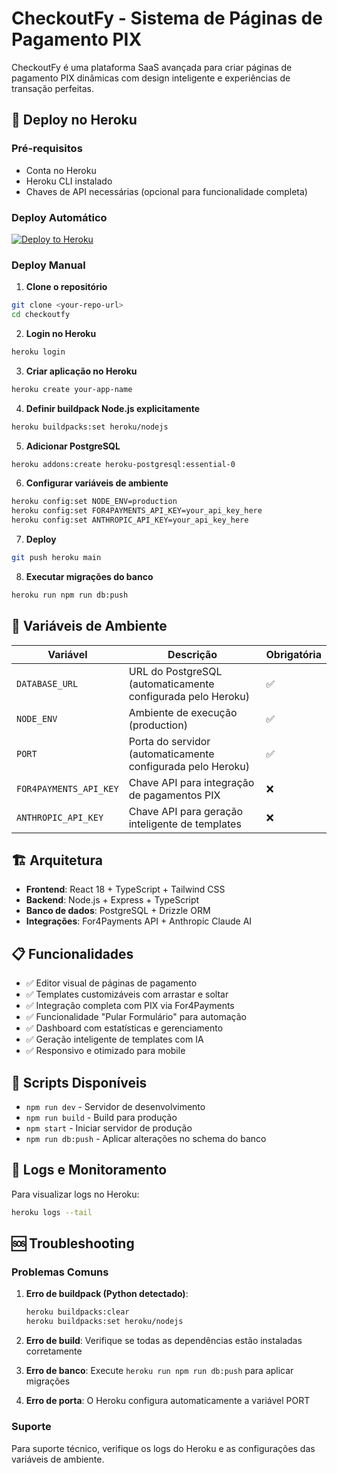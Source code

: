 # CheckoutFy - Sistema de Páginas de Pagamento PIX

CheckoutFy é uma plataforma SaaS avançada para criar páginas de pagamento PIX dinâmicas com design inteligente e experiências de transação perfeitas.

## 🚀 Deploy no Heroku

### Pré-requisitos
- Conta no Heroku
- Heroku CLI instalado
- Chaves de API necessárias (opcional para funcionalidade completa)

### Deploy Automático
[![Deploy to Heroku](https://www.herokucdn.com/deploy/button.svg)](https://heroku.com/deploy)

### Deploy Manual

1. **Clone o repositório**
```bash
git clone <your-repo-url>
cd checkoutfy
```

2. **Login no Heroku**
```bash
heroku login
```

3. **Criar aplicação no Heroku**
```bash
heroku create your-app-name
```

4. **Definir buildpack Node.js explicitamente**
```bash
heroku buildpacks:set heroku/nodejs
```

5. **Adicionar PostgreSQL**
```bash
heroku addons:create heroku-postgresql:essential-0
```

6. **Configurar variáveis de ambiente**
```bash
heroku config:set NODE_ENV=production
heroku config:set FOR4PAYMENTS_API_KEY=your_api_key_here
heroku config:set ANTHROPIC_API_KEY=your_api_key_here
```

7. **Deploy**
```bash
git push heroku main
```

8. **Executar migrações do banco**
```bash
heroku run npm run db:push
```

## 🔧 Variáveis de Ambiente

| Variável | Descrição | Obrigatória |
|----------|-----------|-------------|
| `DATABASE_URL` | URL do PostgreSQL (automaticamente configurada pelo Heroku) | ✅ |
| `NODE_ENV` | Ambiente de execução (production) | ✅ |
| `PORT` | Porta do servidor (automaticamente configurada pelo Heroku) | ✅ |
| `FOR4PAYMENTS_API_KEY` | Chave API para integração de pagamentos PIX | ❌ |
| `ANTHROPIC_API_KEY` | Chave API para geração inteligente de templates | ❌ |

## 🏗️ Arquitetura

- **Frontend**: React 18 + TypeScript + Tailwind CSS
- **Backend**: Node.js + Express + TypeScript
- **Banco de dados**: PostgreSQL + Drizzle ORM
- **Integrações**: For4Payments API + Anthropic Claude AI

## 📋 Funcionalidades

- ✅ Editor visual de páginas de pagamento
- ✅ Templates customizáveis com arrastar e soltar
- ✅ Integração completa com PIX via For4Payments
- ✅ Funcionalidade "Pular Formulário" para automação
- ✅ Dashboard com estatísticas e gerenciamento
- ✅ Geração inteligente de templates com IA
- ✅ Responsivo e otimizado para mobile

## 🔄 Scripts Disponíveis

- `npm run dev` - Servidor de desenvolvimento
- `npm run build` - Build para produção
- `npm start` - Iniciar servidor de produção
- `npm run db:push` - Aplicar alterações no schema do banco

## 📝 Logs e Monitoramento

Para visualizar logs no Heroku:
```bash
heroku logs --tail
```

## 🆘 Troubleshooting

### Problemas Comuns

1. **Erro de buildpack (Python detectado)**: 
   ```bash
   heroku buildpacks:clear
   heroku buildpacks:set heroku/nodejs
   ```

2. **Erro de build**: Verifique se todas as dependências estão instaladas corretamente

3. **Erro de banco**: Execute `heroku run npm run db:push` para aplicar migrações

4. **Erro de porta**: O Heroku configura automaticamente a variável PORT

### Suporte

Para suporte técnico, verifique os logs do Heroku e as configurações das variáveis de ambiente.
